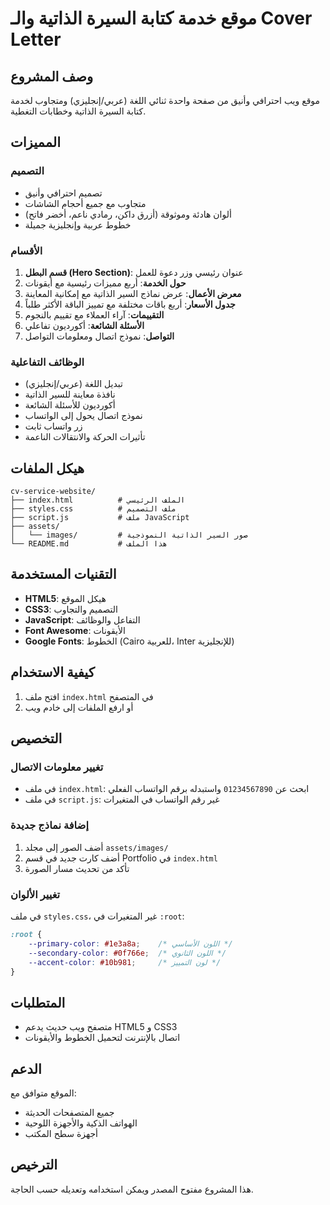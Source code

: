 # موقع خدمة كتابة السيرة الذاتية والـ Cover Letter

## وصف المشروع

موقع ويب احترافي وأنيق من صفحة واحدة ثنائي اللغة (عربي/إنجليزي) ومتجاوب لخدمة كتابة السيرة الذاتية وخطابات التغطية.

## المميزات

### التصميم
- تصميم احترافي وأنيق
- متجاوب مع جميع أحجام الشاشات
- ألوان هادئة وموثوقة (أزرق داكن، رمادي ناعم، أخضر فاتح)
- خطوط عربية وإنجليزية جميلة

### الأقسام
1. **قسم البطل (Hero Section)**: عنوان رئيسي وزر دعوة للعمل
2. **حول الخدمة**: أربع مميزات رئيسية مع أيقونات
3. **معرض الأعمال**: عرض نماذج السير الذاتية مع إمكانية المعاينة
4. **جدول الأسعار**: أربع باقات مختلفة مع تمييز الباقة الأكثر طلباً
5. **التقييمات**: آراء العملاء مع تقييم بالنجوم
6. **الأسئلة الشائعة**: أكورديون تفاعلي
7. **التواصل**: نموذج اتصال ومعلومات التواصل

### الوظائف التفاعلية
- تبديل اللغة (عربي/إنجليزي)
- نافذة معاينة للسير الذاتية
- أكورديون للأسئلة الشائعة
- نموذج اتصال يحول إلى الواتساب
- زر واتساب ثابت
- تأثيرات الحركة والانتقالات الناعمة

## هيكل الملفات

```
cv-service-website/
├── index.html          # الملف الرئيسي
├── styles.css          # ملف التصميم
├── script.js           # ملف JavaScript
├── assets/
│   └── images/         # صور السير الذاتية النموذجية
└── README.md           # هذا الملف
```

## التقنيات المستخدمة

- **HTML5**: هيكل الموقع
- **CSS3**: التصميم والتجاوب
- **JavaScript**: التفاعل والوظائف
- **Font Awesome**: الأيقونات
- **Google Fonts**: الخطوط (Cairo للعربية، Inter للإنجليزية)

## كيفية الاستخدام

1. افتح ملف `index.html` في المتصفح
2. أو ارفع الملفات إلى خادم ويب

## التخصيص

### تغيير معلومات الاتصال
- في ملف `index.html`: ابحث عن `01234567890` واستبدله برقم الواتساب الفعلي
- في ملف `script.js`: غير رقم الواتساب في المتغيرات

### إضافة نماذج جديدة
1. أضف الصور إلى مجلد `assets/images/`
2. أضف كارت جديد في قسم Portfolio في `index.html`
3. تأكد من تحديث مسار الصورة

### تغيير الألوان
في ملف `styles.css`، غير المتغيرات في `:root`:
```css
:root {
    --primary-color: #1e3a8a;    /* اللون الأساسي */
    --secondary-color: #0f766e;  /* اللون الثانوي */
    --accent-color: #10b981;     /* لون التمييز */
}
```

## المتطلبات

- متصفح ويب حديث يدعم HTML5 و CSS3
- اتصال بالإنترنت لتحميل الخطوط والأيقونات

## الدعم

الموقع متوافق مع:
- جميع المتصفحات الحديثة
- الهواتف الذكية والأجهزة اللوحية
- أجهزة سطح المكتب

## الترخيص

هذا المشروع مفتوح المصدر ويمكن استخدامه وتعديله حسب الحاجة.

